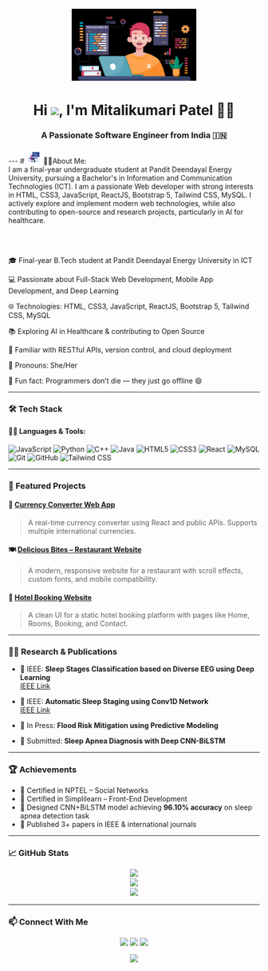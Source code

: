 <p align="center">
  <img src="image.jpg" width="250" />
</p>

<h1 align="center">Hi <img src="https://raw.githubusercontent.com/iampavangandhi/iampavangandhi/master/gifs/Hi.gif" width="40px">, I'm Mitalikumari Patel 👩‍💻</h1>

<h3 align="center">A Passionate Software Engineer from India 🇮🇳</h3>
---
# <img src="image1.jpg" width="30"/> 👩‍🎓About Me:
<br>
I am a final-year undergraduate student at Pandit Deendayal Energy University, pursuing a Bachelor's in Information and Communication Technologies (ICT). I am a passionate Web developer with strong interests in HTML, CSS3, JavaScript, ReactJS, Bootstrap 5, Tailwind CSS, MySQL. I actively explore and implement modern web technologies, while also contributing to open-source and research projects, particularly in AI for healthcare.

<br><br>

🎓 Final-year B.Tech student at Pandit Deendayal Energy University in ICT

💻 Passionate about Full-Stack Web Development, Mobile App Development, and Deep Learning

🌐 Technologies: HTML, CSS3, JavaScript, ReactJS, Bootstrap 5, Tailwind CSS, MySQL

📚 Exploring AI in Healthcare & contributing to Open Source

🔗 Familiar with RESTful APIs, version control, and cloud deployment

📌 Pronouns: She/Her

🤖 Fun fact: Programmers don’t die — they just go offline 😄

---

### 🛠️ Tech Stack

#### 👩‍💻 Languages & Tools:
![JavaScript](https://img.shields.io/badge/-JavaScript-black?style=flat&logo=javascript)
![Python](https://img.shields.io/badge/-Python-black?style=flat&logo=python)
![C++](https://img.shields.io/badge/-C++-00599C?style=flat&logo=c%2B%2B&logoColor=white)
![Java](https://img.shields.io/badge/-Java-ED8B00?style=flat&logo=openjdk&logoColor=white)
![HTML5](https://img.shields.io/badge/-HTML5-E34F26?style=flat&logo=html5&logoColor=white)
![CSS3](https://img.shields.io/badge/-CSS3-1572B6?style=flat&logo=css3)
![React](https://img.shields.io/badge/-React-20232A?style=flat&logo=react&logoColor=61DAFB)
![MySQL](https://img.shields.io/badge/-MySQL-4479A1?style=flat&logo=mysql)
![Git](https://img.shields.io/badge/-Git-F05032?style=flat&logo=git)
![GitHub](https://img.shields.io/badge/-GitHub-181717?style=flat&logo=github)
![Tailwind CSS](https://img.shields.io/badge/-Tailwind%20CSS-38B2AC?style=flat&logo=tailwind-css&logoColor=white)

---

### 📌 Featured Projects

#### 💱 [Currency Converter Web App](https://github.com/mitaliptl-005/Currency-Convert)
> A real-time currency converter using React and public APIs. Supports multiple international currencies.

#### 🍽️ [Delicious Bites – Restaurant Website](https://github.com/mitaliptl-005/Restaurant_Delicious-Bites)
> A modern, responsive website for a restaurant with scroll effects, custom fonts, and mobile compatibility.

#### 🏨 [Hotel Booking Website](https://github.com/mitaliptl-005/hotel-booking)
> A clean UI for a static hotel booking platform with pages like Home, Rooms, Booking, and Contact.

---

### 👩‍🔬 Research & Publications

- 📌 IEEE: **Sleep Stages Classification based on Diverse EEG using Deep Learning**  
  [IEEE Link](https://ieeexplore.ieee.org/document/10899511)
  
- 📌 IEEE: **Automatic Sleep Staging using Conv1D Network**  
  [IEEE Link](https://ieeexplore.ieee.org/document/10985440)

- 📌 In Press: **Flood Risk Mitigation using Predictive Modeling**

- 📝 Submitted: **Sleep Apnea Diagnosis with Deep CNN-BiLSTM**

---

### 🏆 Achievements

- 🥇 Certified in NPTEL – Social Networks  
- 📜 Certified in Simplilearn – Front-End Development  
- 🧠 Designed CNN+BiLSTM model achieving **96.10% accuracy** on sleep apnea detection task  
- 🧩 Published 3+ papers in IEEE & international journals  

---

### 📈 GitHub Stats

<div align="center">
  <img src="https://github-readme-stats.vercel.app/api?username=mitaliptl-005&show_icons=true&theme=radical" />
  <br/>
  <img src="https://github-readme-streak-stats.herokuapp.com/?user=mitaliptl-005&theme=radical"/>
  <br/>
  <img src="https://github-readme-activity-graph.vercel.app/graph?username=mitaliptl-005&theme=react-dark"/>
</div>

---

### 📫 Connect With Me

<p align="center">
  <a href="mailto:mitali572003@gmail.com"><img src="https://img.icons8.com/color/48/gmail--v1.png" width="40"/></a>
  <a href="https://www.linkedin.com/in/mitali-57-ptl"><img src="https://img.icons8.com/color/48/linkedin.png" width="40"/></a>
  <a href="https://github.com/mitaliptl-005"><img src="https://img.icons8.com/material-outlined/48/github.png" width="40"/></a>
</p>

<p align="center">
  <img src="https://capsule-render.vercel.app/api?type=waving&color=gradient&height=80&section=footer"/>
</p>
